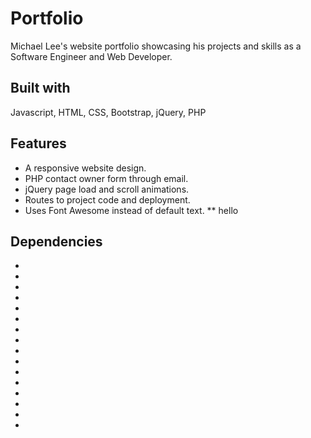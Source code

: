 # Portfolio
Michael Lee's website portfolio showcasing his projects and skills as a Software Engineer and Web Developer. 

## Built with
Javascript, HTML, CSS, Bootstrap, jQuery, PHP

## Features
* A responsive website design.
* PHP contact owner form through email.
* jQuery page load and scroll animations.
* Routes to project code and deployment. 
* Uses Font Awesome instead of default text.
** hello

## Dependencies
*
*
*
*
*
*
*
*
*
*
*
*
*
*
*
*
